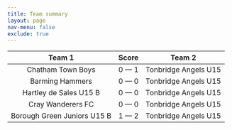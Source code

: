 ```yaml
---
title: Team summary
layout: page
nav-menu: false
exclude: true
---
```




|           Team 1            |    Score    |        Team 2        |
|:---------------------------:|:-----------:|:--------------------:|
|      Chatham Town Boys      | 0 &mdash; 1 | Tonbridge Angels U15 |
|       Barming Hammers       | 0 &mdash; 0 | Tonbridge Angels U15 |
|   Hartley de Sales U15 B    | 0 &mdash; 0 | Tonbridge Angels U15 |
|      Cray Wanderers FC      | 0 &mdash; 0 | Tonbridge Angels U15 |
| Borough Green Juniors U15 B | 1 &mdash; 2 | Tonbridge Angels U15 |

 <br /><br /><br />